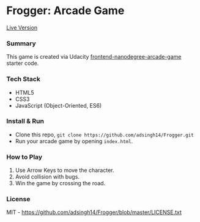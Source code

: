 Frogger: Arcade Game
==============================

[Live Version](https://adsingh14.github.io/Frogger/)


### Summary

This game is created via Udacity [frontend-nanodegree-arcade-game](https://github.com/udacity/frontend-nanodegree-arcade-game) starter code.


### Tech Stack

- HTML5
- CSS3
- JavaScript (Object-Oriented, ES6)


### Install & Run

- Clone this repo, `git clone https://github.com/adsingh14/Frogger.git`
- Run your arcade game by opening `index.html`.


### How to Play

1. Use Arrow Keys to move the character.
2. Avoid collision with bugs.
3. Win the game by crossing the road.

### License

MIT - https://github.com/adsingh14/Frogger/blob/master/LICENSE.txt
